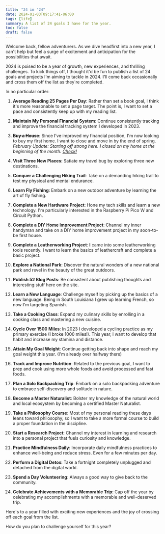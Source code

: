 ```yaml
---
title: "24 in '24"
date: 2024-01-03T09:17:41-06:00
tags: [life]
summary: A list of 24 goals I have for the year.
toc: false
draft: false
---
```


Welcome back, fellow adventurers. As we dive headfirst into a new year, I can't help but feel a surge of excitement and anticipation for the possibilities that await. 

2024 is poised to be a year of growth, new experiences, and thrilling challenges. To kick things off, I thought it'd be fun to publish a list of 24 goals and projects I'm aiming to tackle in 2024. I'll come back occasionally and cross them off the list as they're completed.

In no particular order:

1. **Average Reading 25 Pages Per Day**: Rather than set a book goal, I think it's more reasonable to set a page target. The point is, I want to set a pace and consistently keep up with my reading list.

1. **Maintain My Personal Financial System**: Continue consistently tracking and improve the financial tracking system I developed in 2023.

1. ~~**Buy a House**~~: Since I've improved my financial position, I'm now looking to buy my first home. I want to close and move in by the end of spring.  
*February Update: Starting off strong here. I closed on my home at the beginning of the month. [Check!](/first-one-down)*

1. **Visit Three New Places**: Satiate my travel bug by exploring three new destinations.

1. **Conquer a Challenging Hiking Trail**: Take on a demanding hiking trail to test my physical and mental endurance.

1. **Learn Fly Fishing**: Embark on a new outdoor adventure by learning the art of fly fishing.

1. **Complete a New Hardware Project**: Hone my tech skills and learn a new technology. I'm particularly interested in the Raspberry Pi Pico W and Circuit Python.

1. **Complete a DIY Home Improvement Project**: Channel my inner handyman and take on a DIY home improvement project in my soon-to-be first house.

1. **Complete a Leatherworking Project**: I came into some leatherworking tools recently. I want to learn the basics of leathercraft and complete a basic project.

1. **Explore a National Park**: Discover the natural wonders of a new national park and revel in the beauty of the great outdoors.

1. **Publish 52 Blog Posts**: Be consistent about publishing thoughts and interesting stuff here on the site.

1. **Learn a New Language**: Challenge myself by picking up the basics of a new language. Being in South Louisiana I grew up learning French, so now I'm targeting Spanish.

1. **Take a Cooking Class**: Expand my culinary skills by enrolling in a cooking class and mastering a new cuisine.

1. **Cycle Over 1500 Miles**: In 2023 I developed a cycling practice as my primary exercise (I broke 1000 miles!). This year, I want to develop that habit and increase my stamina and distance.

1. **Attain My Goal Weight**: Continue getting back into shape and reach my goal weight this year. (I'm already over halfway there)

1. **Track and Improve Nutrition**: Related to the previous goal, I want to prep and cook using more whole foods and avoid processed and fast foods.

1. **Plan a Solo Backpacking Trip**: Embark on a solo backpacking adventure to embrace self-discovery and solitude in nature.

1. **Become a Master Naturalist**: Bolster my knowledge of the natural world and local ecosystem by becoming a certified Master Naturalist.

1. **Take a Philosophy Course**: Most of my personal reading these days leans toward philosophy, so I want to take a more formal course to build a proper foundation in the discipline.

1. **Start a Research Project**: Channel my interest in learning and research into a personal project that fuels curiosity and knowledge.

1. **Practice Mindfulness Daily**: Incorporate daily mindfulness practices to enhance well-being and reduce stress. Even for a few minutes per day.

1. **Perform a Digital Detox**: Take a fortnight completely unplugged and detached from the digital world.

1. **Spend a Day Volunteering**: Always a good way to give back to the community.

1. **Celebrate Achievements with a Memorable Trip**: Cap off the year by celebrating my accomplishments with a memorable and well-deserved trip.

Here's to a year filled with exciting new experiences and the joy of crossing off each goal from the list. 

How do you plan to challenge yourself for this year?